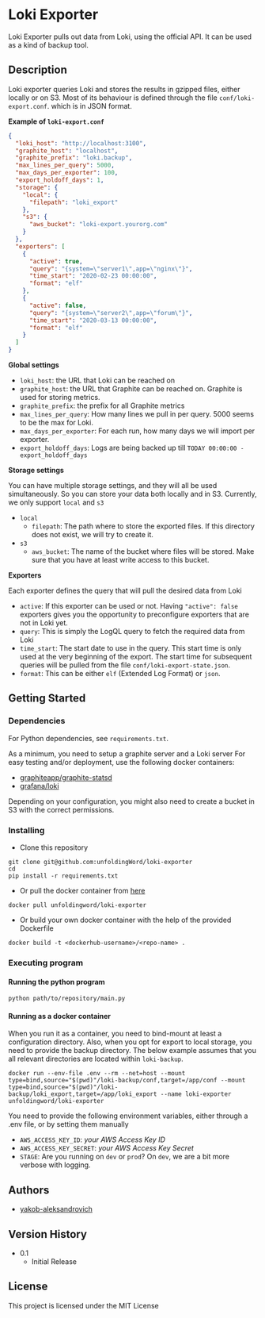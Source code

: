 # Loki Exporter

Loki Exporter pulls out data from Loki, using the official API. 
It can be used as a kind of backup tool.

## Description
Loki exporter queries Loki and stores the results in gzipped files, 
either locally or on S3. 
Most of its behaviour is defined through the file `conf/loki-export.conf`.
which is in JSON format.

**Example of `loki-export.conf`**
```json
{
  "loki_host": "http://localhost:3100",
  "graphite_host": "localhost",
  "graphite_prefix": "loki.backup",
  "max_lines_per_query": 5000,
  "max_days_per_exporter": 100,
  "export_holdoff_days": 1,
  "storage": {
    "local": {
      "filepath": "loki_export"
    },
    "s3": {
      "aws_bucket": "loki-export.yourorg.com"
    }
  },
  "exporters": [
    {
      "active": true,
      "query": "{system=\"server1\",app=\"nginx\"}",
      "time_start": "2020-02-23 00:00:00",
      "format": "elf"
    },
    {
      "active": false,
      "query": "{system=\"server2\",app=\"forum\"}",
      "time_start": "2020-03-13 00:00:00",
      "format": "elf"
    }
  ]
}
```
**Global settings**
- `loki_host`: the URL that Loki can be reached on
- `graphite_host`: the URL that Graphite can be reached on. Graphite is used for storing metrics.
- `graphite_prefix`: the prefix for all Graphite metrics
- `max_lines_per_query`: How many lines we pull in per query. 5000 seems to be the max for Loki.
- `max_days_per_exporter`: For each run, how many days we will import per exporter.
- `export_holdoff_days`: Logs are being backed up till `TODAY 00:00:00 - export_holdoff_days`

**Storage settings**

You can have multiple storage settings, and they will all be used simultaneously. So you can store your data both locally and in S3.
Currently, we only support `local` and `s3`
- `local`
  - `filepath`: The path where to store the exported files. If this directory does not exist, we will try to create it.
- `s3`
  - `aws_bucket`: The name of the bucket where files will be stored. Make sure that you have at least write access to this bucket.

**Exporters**

Each exporter defines the query that will pull the desired data from Loki
- `active`: If this exporter can be used or not. Having `"active": false` exporters gives you the opportunity to preconfigure exporters that are not in Loki yet.
- `query`: This is simply the LogQL query to fetch the required data from Loki
- `time_start`: The start date to use in the query. This start time is only used at the very 
beginning of the export. The start time for subsequent queries will be pulled from the file `conf/loki-export-state.json`.
- `format`: This can be either `elf` (Extended Log Format) or `json`. 

## Getting Started

### Dependencies

For Python dependencies, see `requirements.txt`.

As a minimum, you need to setup a graphite server and a Loki server
For easy testing and/or deployment, use the following docker containers:
- [graphiteapp/graphite-statsd](https://hub.docker.com/r/graphiteapp/graphite-statsd)
- [grafana/loki](https://hub.docker.com/r/grafana/loki)

Depending on your configuration, you might also need to create a bucket in S3 with the correct permissions. 

### Installing

- Clone this repository
```
git clone git@github.com:unfoldingWord/loki-exporter
cd 
pip install -r requirements.txt
```

- Or pull the docker container from [here](https://hub.docker.com/r/unfoldingword/loki-exporter)
```
docker pull unfoldingword/loki-exporter
```

- Or build your own docker container with the help of the provided Dockerfile
```
docker build -t <dockerhub-username>/<repo-name> .
```

### Executing program
#### Running the python program
```
python path/to/repository/main.py
```

#### Running as a docker container
When you run it as a container, you need to bind-mount at least a configuration directory.
Also, when you opt for export to local storage, you need to provide the backup directory.
The below example assumes that you all relevant directories are located within `loki-backup`.
```
docker run --env-file .env --rm --net=host --mount type=bind,source="$(pwd)"/loki-backup/conf,target=/app/conf --mount type=bind,source="$(pwd)"/loki-backup/loki_export,target=/app/loki_export --name loki-exporter unfoldingword/loki-exporter
```

You need to provide the following environment variables, 
either through a .env file, or by setting them manually

- `AWS_ACCESS_KEY_ID`: *your AWS Access Key ID*
- `AWS_ACCESS_KEY_SECRET`: *your AWS Access Key Secret*
- `STAGE`: Are you running on `dev` or `prod`? On `dev`, we are a bit more verbose with logging.

## Authors

- [yakob-aleksandrovich ](https://github.com/yakob-aleksandrovich)

## Version History

* 0.1
    * Initial Release

## License

This project is licensed under the MIT License

